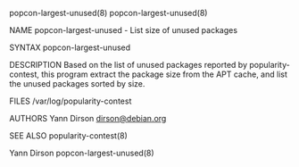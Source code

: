 popcon-largest-unused(8)                                                                                                                                                         popcon-largest-unused(8)

NAME
       popcon-largest-unused - List size of unused packages

SYNTAX
       popcon-largest-unused

DESCRIPTION
       Based on the list of unused packages reported by popularity-contest, this program extract the package size from the APT cache, and list the unused packages sorted by size.

FILES
       /var/log/popularity-contest

AUTHORS
       Yann Dirson <dirson@debian.org>

SEE ALSO
       popularity-contest(8)

Yann Dirson                                                                                                                                                                      popcon-largest-unused(8)
